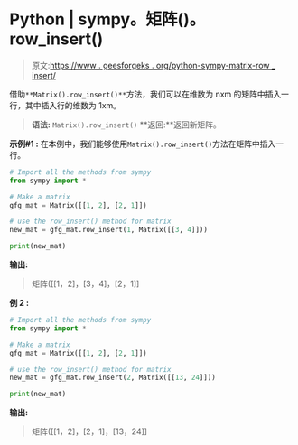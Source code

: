 # Python | sympy。矩阵()。row_insert()

> 原文:[https://www . geesforgeks . org/python-sympy-matrix-row _ insert/](https://www.geeksforgeeks.org/python-sympy-matrix-row_insert/)

借助`**Matrix().row_insert()**`方法，我们可以在维数为 nxm 的矩阵中插入一行，其中插入行的维数为 1xm。

> **语法:** `Matrix().row_insert()`
> **返回:**返回新矩阵。

**示例#1 :**
在本例中，我们能够使用`Matrix().row_insert()`方法在矩阵中插入一行。

```py
# Import all the methods from sympy
from sympy import *

# Make a matrix
gfg_mat = Matrix([[1, 2], [2, 1]])

# use the row_insert() method for matrix
new_mat = gfg_mat.row_insert(1, Matrix([[3, 4]]))

print(new_mat)
```

**输出:**

> 矩阵([[1，2]，[3，4]，[2，1]]

**例 2 :**

```py
# Import all the methods from sympy
from sympy import *

# Make a matrix
gfg_mat = Matrix([[1, 2], [2, 1]])

# use the row_insert() method for matrix
new_mat = gfg_mat.row_insert(2, Matrix([[13, 24]]))

print(new_mat)
```

**输出:**

> 矩阵([[1，2]，[2，1]，[13，24]]